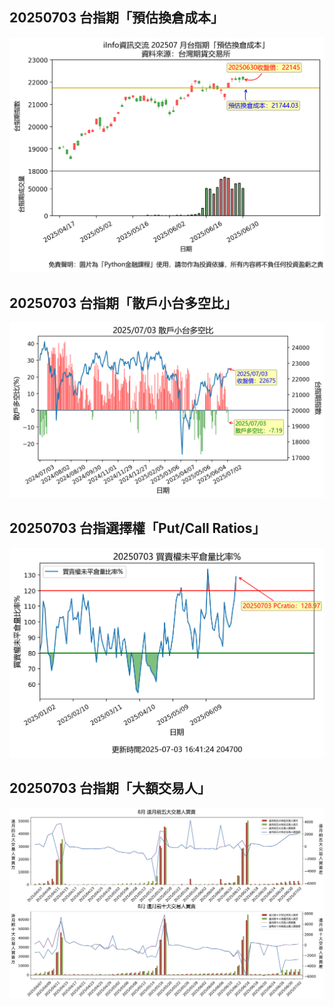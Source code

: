 ## 20250703 台指期「預估換倉成本」
![](images/txfcost.png)

## 20250703 台指期「散戶小台多空比」
![](images/bbiri.png)

## 20250703 台指選擇權「Put/Call Ratios」
![](images/pcratio.png)

## 20250703 台指期「大額交易人」
![](images/blocktrade.png)

